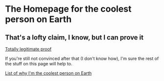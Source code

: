# The Homepage for the coolest person on Earth
## That's a lofty claim, I know, but I can prove it
[Totally legitimate proof](https://github.com/Axelflow/Cool-thing.git)    

  If you're still not convinced after that (I don't know how), I'm sure the rest of the stuff on this page will help to. 

[List of why I'm the coolest person on Earth](https://github.com/Axelflow/List-of-why-I-m-cool/blob/fd27611927870fda87b6d2a02dec678ad0170108/README.md)


